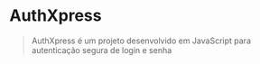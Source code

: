 # AuthXpress
>AuthXpress é um projeto desenvolvido em JavaScript para autenticação segura de login e senha
